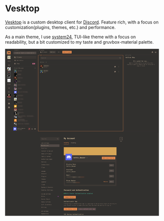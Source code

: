 # Vesktop

[Vesktop](https://github.com/Vencord/Vesktop) is a custom desktop client for [Discord](https://discordapp.com/).
Feature rich, with a focus on customization(plugins, themes, etc.) and performance.

As a main theme, I use [system24](https://github.com/refact0r/system24), TUI-like
theme with a focus on readability, but a bit customized to my taste and
gruvbox-material palette.

![Screenshot](../.github/assests/full.png)
